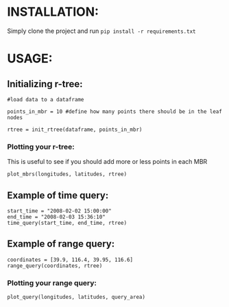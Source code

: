 # INSTALLATION:
Simply clone the project and run `pip install -r requirements.txt`

# USAGE:
## Initializing r-tree:

```
#load data to a dataframe

points_in_mbr = 10 #define how many points there should be in the leaf nodes

rtree = init_rtree(dataframe, points_in_mbr)
```
### Plotting your r-tree:
This is useful to see if you should add more or less points in each MBR
```
plot_mbrs(longitudes, latitudes, rtree)
```

## Example of time query:
```
start_time = "2008-02-02 15:00:00"
end_time = "2008-02-03 15:36:10"
time_query(start_time, end_time, rtree)
```
## Example of range query:
```
coordinates = [39.9, 116.4, 39.95, 116.6]
range_query(coordinates, rtree)
```
### Plotting your range query:
```
plot_query(longitudes, latitudes, query_area)
```
